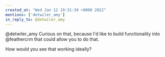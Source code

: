 ```yaml
---
created_at: "Wed Jan 12 19:31:39 +0000 2022"
mentions: ['detwiler_amy']
in_reply_to: @detwiler_amy
---
```


@detwiler_amy Curious on that, because I'd like to build functionality into @feathercrm that could allow you to do that.

How would you see that working ideally?